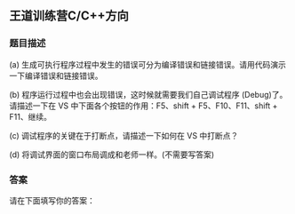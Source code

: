 ## 王道训练营C/C++方向

### 题目描述

(a) 生成可执行程序过程中发生的错误可分为编译错误和链接错误。请用代码演示一下编译错误和链接错误。

(b) 程序运行过程中也会出现错误，这时候就需要我们自己调试程序 (Debug)了。请描述一下在 VS 中下面各个按钮的作用：F5、shift + F5、F10、F11、shift + F11、继续。

(c) 调试程序的关键在于打断点，请描述一下如何在 VS 中打断点？

(d) 将调试界面的窗口布局调成和老师一样。(不需要写答案)

### 答案

请在下面填写你的答案：



